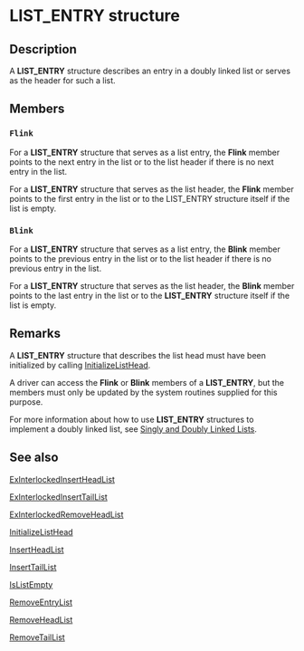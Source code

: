# LIST_ENTRY structure

## Description

A **LIST_ENTRY** structure describes an entry in a doubly linked list or serves as the header for such a list.

## Members

### `Flink`

For a **LIST_ENTRY** structure that serves as a list entry, the **Flink** member points to the next entry in the list or to the list header if there is no next entry in the list.

For a **LIST_ENTRY** structure that serves as the list header, the **Flink** member points to the first entry in the list or to the LIST_ENTRY structure itself if the list is empty.

### `Blink`

For a **LIST_ENTRY** structure that serves as a list entry, the **Blink** member points to the previous entry in the list or to the list header if there is no previous entry in the list.

For a **LIST_ENTRY** structure that serves as the list header, the **Blink** member points to the last entry in the list or to the **LIST_ENTRY** structure itself if the list is empty.

## Remarks

A **LIST_ENTRY** structure that describes the list head must have been initialized by calling [InitializeListHead](https://learn.microsoft.com/windows-hardware/drivers/ddi/content/wdm/nf-wdm-initializelisthead).

A driver can access the **Flink** or **Blink** members of a **LIST_ENTRY**, but the members must only be updated by the system routines supplied for this purpose.

For more information about how to use **LIST_ENTRY** structures to implement a doubly linked list, see [Singly and Doubly Linked Lists](https://learn.microsoft.com/windows-hardware/drivers/kernel/singly-and-doubly-linked-lists).

## See also

[ExInterlockedInsertHeadList](https://learn.microsoft.com/previous-versions/ff545397(v=vs.85))

[ExInterlockedInsertTailList](https://learn.microsoft.com/previous-versions/ff545402(v=vs.85))

[ExInterlockedRemoveHeadList](https://learn.microsoft.com/previous-versions/ff545427(v=vs.85))

[InitializeListHead](https://learn.microsoft.com/windows-hardware/drivers/ddi/content/wdm/nf-wdm-initializelisthead)

[InsertHeadList](https://learn.microsoft.com/windows-hardware/drivers/ddi/content/wdm/nf-wdm-insertheadlist)

[InsertTailList](https://learn.microsoft.com/windows-hardware/drivers/ddi/content/wdm/nf-wdm-inserttaillist)

[IsListEmpty](https://learn.microsoft.com/windows-hardware/drivers/ddi/content/wdm/nf-wdm-islistempty)

[RemoveEntryList](https://learn.microsoft.com/windows-hardware/drivers/ddi/content/wdm/nf-wdm-removeentrylist)

[RemoveHeadList](https://learn.microsoft.com/windows-hardware/drivers/ddi/content/wdm/nf-wdm-removeheadlist)

[RemoveTailList](https://learn.microsoft.com/windows-hardware/drivers/ddi/content/wdm/nf-wdm-removetaillist)